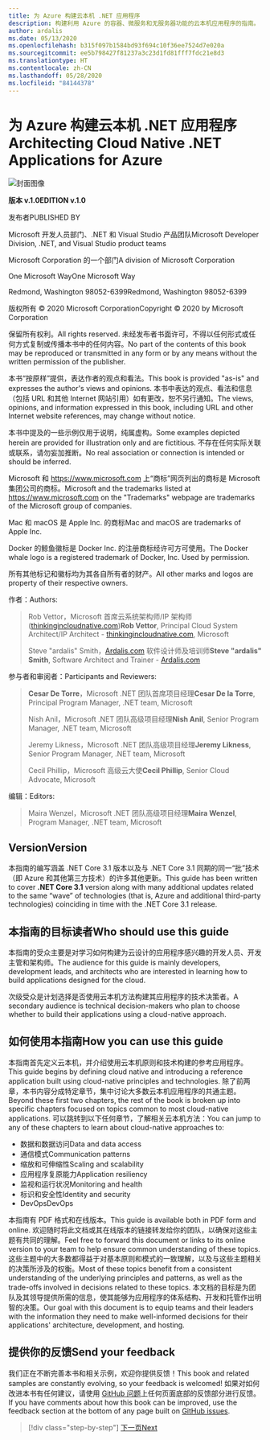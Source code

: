 ```yaml
---
title: 为 Azure 构建云本机 .NET 应用程序
description: 构建利用 Azure 的容器、微服务和无服务器功能的云本机应用程序的指南。
author: ardalis
ms.date: 05/13/2020
ms.openlocfilehash: b315f097b1584bd93f694c10f36ee7524d7e020a
ms.sourcegitcommit: ee5b798427f81237a3c23d1fd81fff7fdc21e8d3
ms.translationtype: HT
ms.contentlocale: zh-CN
ms.lasthandoff: 05/28/2020
ms.locfileid: "84144378"
---
```

# <a name="architecting-cloud-native-net-applications-for-azure"></a><span data-ttu-id="fa9dc-103">为 Azure 构建云本机 .NET 应用程序</span><span class="sxs-lookup"><span data-stu-id="fa9dc-103">Architecting Cloud Native .NET Applications for Azure</span></span>

![封面图像](./media/cover.png)

<span data-ttu-id="fa9dc-105">**版本 v.1.0**</span><span class="sxs-lookup"><span data-stu-id="fa9dc-105">**EDITION v.1.0**</span></span>

<span data-ttu-id="fa9dc-106">发布者</span><span class="sxs-lookup"><span data-stu-id="fa9dc-106">PUBLISHED BY</span></span>

<span data-ttu-id="fa9dc-107">Microsoft 开发人员部门、.NET 和 Visual Studio 产品团队</span><span class="sxs-lookup"><span data-stu-id="fa9dc-107">Microsoft Developer Division, .NET, and Visual Studio product teams</span></span>

<span data-ttu-id="fa9dc-108">Microsoft Corporation 的一个部门</span><span class="sxs-lookup"><span data-stu-id="fa9dc-108">A division of Microsoft Corporation</span></span>

<span data-ttu-id="fa9dc-109">One Microsoft Way</span><span class="sxs-lookup"><span data-stu-id="fa9dc-109">One Microsoft Way</span></span>

<span data-ttu-id="fa9dc-110">Redmond, Washington 98052-6399</span><span class="sxs-lookup"><span data-stu-id="fa9dc-110">Redmond, Washington 98052-6399</span></span>

<span data-ttu-id="fa9dc-111">版权所有 &copy; 2020 Microsoft Corporation</span><span class="sxs-lookup"><span data-stu-id="fa9dc-111">Copyright &copy; 2020 by Microsoft Corporation</span></span>

<span data-ttu-id="fa9dc-112">保留所有权利。</span><span class="sxs-lookup"><span data-stu-id="fa9dc-112">All rights reserved.</span></span> <span data-ttu-id="fa9dc-113">未经发布者书面许可，不得以任何形式或任何方式复制或传播本书中的任何内容。</span><span class="sxs-lookup"><span data-stu-id="fa9dc-113">No part of the contents of this book may be reproduced or transmitted in any form or by any means without the written permission of the publisher.</span></span>

<span data-ttu-id="fa9dc-114">本书“按原样”提供，表达作者的观点和看法。</span><span class="sxs-lookup"><span data-stu-id="fa9dc-114">This book is provided "as-is" and expresses the author's views and opinions.</span></span> <span data-ttu-id="fa9dc-115">本书中表达的观点、看法和信息（包括 URL 和其他 Internet 网站引用）如有更改，恕不另行通知。</span><span class="sxs-lookup"><span data-stu-id="fa9dc-115">The views, opinions, and information expressed in this book, including URL and other Internet website references, may change without notice.</span></span>

<span data-ttu-id="fa9dc-116">本书中提及的一些示例仅用于说明，纯属虚构。</span><span class="sxs-lookup"><span data-stu-id="fa9dc-116">Some examples depicted herein are provided for illustration only and are fictitious.</span></span> <span data-ttu-id="fa9dc-117">不存在任何实际关联或联系，请勿妄加推断。</span><span class="sxs-lookup"><span data-stu-id="fa9dc-117">No real association or connection is intended or should be inferred.</span></span>

<span data-ttu-id="fa9dc-118">Microsoft 和 <https://www.microsoft.com> 上“商标”网页列出的商标是 Microsoft 集团公司的商标。</span><span class="sxs-lookup"><span data-stu-id="fa9dc-118">Microsoft and the trademarks listed at <https://www.microsoft.com> on the "Trademarks" webpage are trademarks of the Microsoft group of companies.</span></span>

<span data-ttu-id="fa9dc-119">Mac 和 macOS 是 Apple Inc. 的商标</span><span class="sxs-lookup"><span data-stu-id="fa9dc-119">Mac and macOS are trademarks of Apple Inc.</span></span>

<span data-ttu-id="fa9dc-120">Docker 的鲸鱼徽标是 Docker Inc. 的注册商标经许可方可使用。</span><span class="sxs-lookup"><span data-stu-id="fa9dc-120">The Docker whale logo is a registered trademark of Docker, Inc. Used by permission.</span></span>

<span data-ttu-id="fa9dc-121">所有其他标记和徽标均为其各自所有者的财产。</span><span class="sxs-lookup"><span data-stu-id="fa9dc-121">All other marks and logos are property of their respective owners.</span></span>

<span data-ttu-id="fa9dc-122">作者：</span><span class="sxs-lookup"><span data-stu-id="fa9dc-122">Authors:</span></span>

> <span data-ttu-id="fa9dc-123">Rob Vettor，Microsoft 首席云系统架构师/IP 架构师 ([thinkingincloudnative.com](https://thinkingincloudnative.com/about/))</span><span class="sxs-lookup"><span data-stu-id="fa9dc-123">**Rob Vettor**, Principal Cloud System Architect/IP Architect - [thinkingincloudnative.com](https://thinkingincloudnative.com/about/), Microsoft</span></span>
>
> <span data-ttu-id="fa9dc-124">Steve "ardalis" Smith，[Ardalis.com](https://ardalis.com) 软件设计师及培训师</span><span class="sxs-lookup"><span data-stu-id="fa9dc-124">**Steve "ardalis" Smith**, Software Architect and Trainer - [Ardalis.com](https://ardalis.com)</span></span>

<span data-ttu-id="fa9dc-125">参与者和审阅者：</span><span class="sxs-lookup"><span data-stu-id="fa9dc-125">Participants and Reviewers:</span></span>

> <span data-ttu-id="fa9dc-126">**Cesar De Torre**，Microsoft .NET 团队首席项目经理</span><span class="sxs-lookup"><span data-stu-id="fa9dc-126">**Cesar De la Torre**, Principal Program Manager, .NET team, Microsoft</span></span>
>
> <span data-ttu-id="fa9dc-127">Nish Anil，Microsoft .NET 团队高级项目经理</span><span class="sxs-lookup"><span data-stu-id="fa9dc-127">**Nish Anil**, Senior Program Manager, .NET team, Microsoft</span></span>
>
> <span data-ttu-id="fa9dc-128">Jeremy Likness，Microsoft .NET 团队高级项目经理</span><span class="sxs-lookup"><span data-stu-id="fa9dc-128">**Jeremy Likness**, Senior Program Manager, .NET team, Microsoft</span></span>
>
> <span data-ttu-id="fa9dc-129">Cecil Phillip，Microsoft 高级云大使</span><span class="sxs-lookup"><span data-stu-id="fa9dc-129">**Cecil Phillip**, Senior Cloud Advocate, Microsoft</span></span>

<span data-ttu-id="fa9dc-130">编辑：</span><span class="sxs-lookup"><span data-stu-id="fa9dc-130">Editors:</span></span>

> <span data-ttu-id="fa9dc-131">Maira Wenzel，Microsoft .NET 团队高级项目经理</span><span class="sxs-lookup"><span data-stu-id="fa9dc-131">**Maira Wenzel**, Program Manager, .NET team, Microsoft</span></span>

## <a name="version"></a><span data-ttu-id="fa9dc-132">Version</span><span class="sxs-lookup"><span data-stu-id="fa9dc-132">Version</span></span>

<span data-ttu-id="fa9dc-133">本指南的编写涵盖 .NET Core 3.1 版本以及与 .NET Core 3.1 同期的同一“批”技术（即 Azure 和其他第三方技术）的许多其他更新。</span><span class="sxs-lookup"><span data-stu-id="fa9dc-133">This guide has been written to cover **.NET Core 3.1** version along with many additional updates related to the same “wave” of technologies (that is, Azure and additional third-party technologies) coinciding in time with the .NET Core 3.1 release.</span></span>

## <a name="who-should-use-this-guide"></a><span data-ttu-id="fa9dc-134">本指南的目标读者</span><span class="sxs-lookup"><span data-stu-id="fa9dc-134">Who should use this guide</span></span>

<span data-ttu-id="fa9dc-135">本指南的受众主要是对学习如何构建为云设计的应用程序感兴趣的开发人员、开发主管和架构师。</span><span class="sxs-lookup"><span data-stu-id="fa9dc-135">The audience for this guide is mainly developers, development leads, and architects who are interested in learning how to build applications designed for the cloud.</span></span>

<span data-ttu-id="fa9dc-136">次级受众是计划选择是否使用云本机方法构建其应用程序的技术决策者。</span><span class="sxs-lookup"><span data-stu-id="fa9dc-136">A secondary audience is technical decision-makers who plan to choose whether to build their applications using a cloud-native approach.</span></span>

## <a name="how-you-can-use-this-guide"></a><span data-ttu-id="fa9dc-137">如何使用本指南</span><span class="sxs-lookup"><span data-stu-id="fa9dc-137">How you can use this guide</span></span>

<span data-ttu-id="fa9dc-138">本指南首先定义云本机，并介绍使用云本机原则和技术构建的参考应用程序。</span><span class="sxs-lookup"><span data-stu-id="fa9dc-138">This guide begins by defining cloud native and introducing a reference application built using cloud-native principles and technologies.</span></span> <span data-ttu-id="fa9dc-139">除了前两章，本书内容分成特定章节，集中讨论大多数云本机应用程序的共通主题。</span><span class="sxs-lookup"><span data-stu-id="fa9dc-139">Beyond these first two chapters, the rest of the book is broken up into specific chapters focused on topics common to most cloud-native applications.</span></span> <span data-ttu-id="fa9dc-140">可以跳转到以下任何章节，了解相关云本机方法：</span><span class="sxs-lookup"><span data-stu-id="fa9dc-140">You can jump to any of these chapters to learn about cloud-native approaches to:</span></span>

- <span data-ttu-id="fa9dc-141">数据和数据访问</span><span class="sxs-lookup"><span data-stu-id="fa9dc-141">Data and data access</span></span>
- <span data-ttu-id="fa9dc-142">通信模式</span><span class="sxs-lookup"><span data-stu-id="fa9dc-142">Communication patterns</span></span>
- <span data-ttu-id="fa9dc-143">缩放和可伸缩性</span><span class="sxs-lookup"><span data-stu-id="fa9dc-143">Scaling and scalability</span></span>
- <span data-ttu-id="fa9dc-144">应用程序复原能力</span><span class="sxs-lookup"><span data-stu-id="fa9dc-144">Application resiliency</span></span>
- <span data-ttu-id="fa9dc-145">监视和运行状况</span><span class="sxs-lookup"><span data-stu-id="fa9dc-145">Monitoring and health</span></span>
- <span data-ttu-id="fa9dc-146">标识和安全性</span><span class="sxs-lookup"><span data-stu-id="fa9dc-146">Identity and security</span></span>
- <span data-ttu-id="fa9dc-147">DevOps</span><span class="sxs-lookup"><span data-stu-id="fa9dc-147">DevOps</span></span>

<span data-ttu-id="fa9dc-148">本指南有 PDF 格式和在线版本。</span><span class="sxs-lookup"><span data-stu-id="fa9dc-148">This guide is available both in PDF form and online.</span></span> <span data-ttu-id="fa9dc-149">欢迎随时将此文档或其在线版本的链接转发给你的团队，以确保对这些主题有共同的理解。</span><span class="sxs-lookup"><span data-stu-id="fa9dc-149">Feel free to forward this document or links to its online version to your team to help ensure common understanding of these topics.</span></span> <span data-ttu-id="fa9dc-150">这些主题中的大多数都得益于对基本原则和模式的一致理解，以及与这些主题相关的决策所涉及的权衡。</span><span class="sxs-lookup"><span data-stu-id="fa9dc-150">Most of these topics benefit from a consistent understanding of the underlying principles and patterns, as well as the trade-offs involved in decisions related to these topics.</span></span> <span data-ttu-id="fa9dc-151">本文档的目标是为团队及其领导提供所需的信息，使其能够为应用程序的体系结构、开发和托管作出明智的决策。</span><span class="sxs-lookup"><span data-stu-id="fa9dc-151">Our goal with this document is to equip teams and their leaders with the information they need to make well-informed decisions for their applications' architecture, development, and hosting.</span></span>

## <a name="send-your-feedback"></a><span data-ttu-id="fa9dc-152">提供你的反馈</span><span class="sxs-lookup"><span data-stu-id="fa9dc-152">Send your feedback</span></span>

<span data-ttu-id="fa9dc-153">我们正在不断完善本书和相关示例，欢迎你提供反馈！</span><span class="sxs-lookup"><span data-stu-id="fa9dc-153">This book and related samples are constantly evolving, so your feedback is welcomed!</span></span> <span data-ttu-id="fa9dc-154">如果对如何改进本书有任何建议，请使用 [GitHub 问题](https://github.com/dotnet/docs/issues)上任何页面底部的反馈部分进行反馈。</span><span class="sxs-lookup"><span data-stu-id="fa9dc-154">If you have comments about how this book can be improved, use the feedback section at the bottom of any page built on [GitHub issues](https://github.com/dotnet/docs/issues).</span></span>

>[!div class="step-by-step"]
>[<span data-ttu-id="fa9dc-155">下一页</span><span class="sxs-lookup"><span data-stu-id="fa9dc-155">Next</span></span>](introduction.md)
